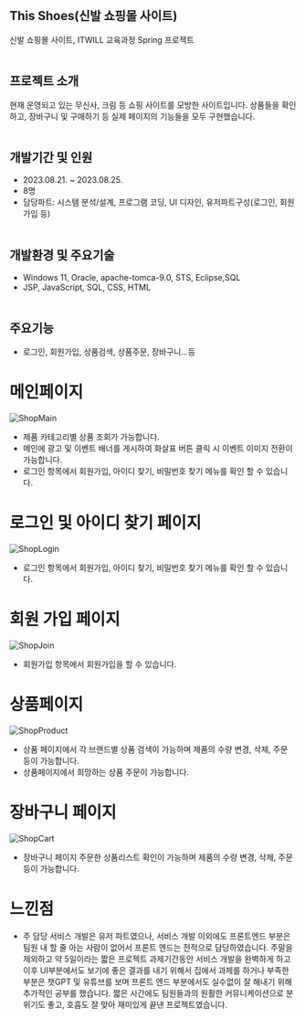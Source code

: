 <br/>

## This Shoes(신발 쇼핑몰 사이트)
신발 쇼핑몰 사이트, ITWILL 교육과정 Spring 프로젝트
<br/><br/>

## 프로젝트 소개
현재 운영되고 있는 무신사, 크림 등 쇼핑 사이트를 모방한 사이트입니다. 
상품들을 확인하고, 장바구니 및 구매하기 등 실제 페이지의 기능들을 모두 구현했습니다.
<br/><br/>

## 개발기간 및 인원
* 2023.08.21. ~ 2023.08.25.
* 8명
* 담당파트: 시스템 분석/설계, 프로그램 코딩, UI 디자인, 유저파트구성(로그인, 회원가입 등)
<br/><br/>

## 개발환경 및 주요기술
* Windows 11, Oracle, apache-tomca-9.0, STS, Eclipse,SQL
* JSP, JavaScript, SQL, CSS, HTML
<br/><br/>

## 주요기능
* 로그인, 회원가입, 상품검색, 상품주문, 장바구니...등


# 메인페이지

![ShopMain](https://github.com/2023-05-JAVA-DEVELOPER-143/web-project-team2-bbbb/assets/133833066/fd93e975-469b-4b22-ba79-8f4275289474)
* 제품 카테고리별 상품 조회가 가능합니다.
* 메인에 광고 및 이벤트 배너를 게시하여 화살표 버튼 클릭 시 이벤트 이미지 전환이 가능합니다.
* 로그인 항목에서 회원가입, 아이디 찾기, 비밀번호 찾기 메뉴를 확인 할 수 있습니다.

# 로그인 및 아이디 찾기 페이지

![ShopLogin](https://github.com/2023-05-JAVA-DEVELOPER-143/web-project-team2-bbbb/assets/133833066/73f665ab-9c24-4aa1-9df2-0e1cf2393b05)
* 로그인 항목에서 회원가입, 아이디 찾기, 비밀번호 찾기 메뉴를 확인 할 수 있습니다.
# 회원 가입 페이지
![ShopJoin](https://github.com/2023-05-JAVA-DEVELOPER-143/web-project-team2-bbbb/assets/133833066/6d40ec09-d24d-4d3a-85a5-3d530cc9a914)
* 회원가입 항목에서 회원가입을 할 수 있습니다.
# 상품페이지
![ShopProduct](https://github.com/2023-05-JAVA-DEVELOPER-143/web-project-team2-bbbb/assets/133833066/0aecb0d8-c384-442e-9631-58ea829eb786)
* 상품 페이지에서 각 브랜드별 상품 검색이 가능하며 제품의 수량 변경, 삭제, 주문 등이 가능합니다.
* 상품페이지에서 희망하는 상품 주문이 가능합니다.
# 장바구니 페이지
![ShopCart](https://github.com/2023-05-JAVA-DEVELOPER-143/web-project-team2-bbbb/assets/133833066/462b6f18-1127-4b92-af37-01a3a1bf076c)
* 장바구니 페이지 주문한 상품리스트 확인이 가능하며 제품의 수량 변경, 삭제, 주문 등이 가능합니다.


# 느낀점
* 주 담당 서비스 개발은 유저 파트였으나, 서비스 개발 이외에도 프론트엔드 부분은 팀원 내 할 줄 아는 사람이 없어서 프론트 엔드는 전적으로 담당하였습니다. 주말을 제외하고 약 5일이라는 짧은 프로젝트 과제기간동안 서비스 개발을 완벽하게 하고 이후 UI부분에서도 보기에 좋은 결과를 내기 위해서 집에서 과제를 하거나 부족한 부분은 챗GPT 및 유튜브를 보며 프론트 엔드 부분에서도 실수없이 잘 해내기 위해 추가적인 공부를 했습니다. 짧은 시간에도 팀원들과의 원활한 커뮤니케이션으로 분위기도 좋고, 호흡도 잘 맞아 재미있게 끝낸 프로젝트였습니다. 
